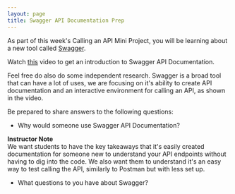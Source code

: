 ```yaml
---
layout: page
title: Swagger API Documentation Prep
---
```


As part of this week's Calling an API Mini Project, you will be learning about a new tool called [Swagger](https://swagger.io/).

Watch [this](https://www.youtube.com/watch?v=txArM31my9M) video to get an introduction to Swagger API Documentation.

Feel free do also do some independent research. Swagger is a broad tool that can have a lot of uses, we are focusing on it's ability to create API documentation and an interactive environment for calling an API, as shown in the video.

Be prepared to share answers to the following questions:

* Why would someone use Swagger API Documentation?

<aside class="instructor-notes" markdown="1">
    <p><strong>Instructor Note</strong><br>
    We want students to have the key takeaways that it's easily created documentation for someone new to understand your API endpoints without having to dig into the code. We also want them to understand it's an easy way to test calling the API, similarly to Postman but with less set up. </p>
</aside>

* What questions to you have about Swagger?
